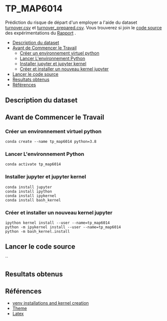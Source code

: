 # TP_MAP6014
Prédiction du risque de départ d'un employer a l'aide du dataset [turnover.csv](./datasets/turnover.csv) et [turnover_prepared.csv](./datasets/turnover_prepared.csv). Vous trouverez si join le [code source](./TP_MAP6009.ipynb) des expérimentations du [Rapport]() .

- [Description du dataset](#description-du-dataset)
- [Avant de Commencer le Travail](#avant-de-commencer-le-travail)
    - [Créer un environnement virtuel python](#creer-un-environnement-virtuel-pythoncreer-)
    - [Lancer L'environnement Python](#lancer-lenvironnement-python)
    - [Installer jupyter et jupyter kernel](#installer-jupyter-et-jupyter-kernel)
    - [Créer et installer un nouveau kernel jupyter](#creer-et-installer-un-nouveau-kernel-jupyter)
- [Lancer le code source](#lancer-le-code-source)
- [Resultats obtenus](#resultats-obtenus)
- [Références](#references)
## Description du dataset

## Avant de Commencer le Travail
### Créer un environnement virtuel python
`conda create --name tp_map6014 python=3.8`
### Lancer L'environnement Python 
`conda activate tp_map6014`
### Installer jupyter et jupyter kernel
```
conda install jupyter
conda install ipython
conda install ipykernel
conda install bash_kernel
```
### Créer et installer un nouveau kernel jupyter 
```
ipython kernel install --user --name=tp_map6014
python -m ipykernel install --user --name=tp_map6014
python -m bash_kernel.install
```
## Lancer le code source
``
## Resultats obtenus

## Références
* [venv installations and kernel creation](https://medium.com/@WamiqRaza/how-to-create-virtual-environment-jupyter-kernel-python-6836b50f4bf4)
* [Theme](./theme/AdobeColor-My%20Color%20Theme-3.jpeg)
* [Latex](https://guides.nyu.edu/LaTeX/installation)
